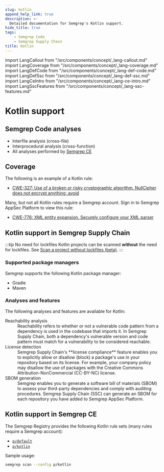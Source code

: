 ```yaml
---
slug: kotlin
append_help_link: true
description: >-
  Detailed documentation for Semgrep's Kotlin support. 
hide_title: true
tags:
    - Semgrep Code
    - Semgrep Supply Chain
title: Kotlin
---
```


import LangCallout from "/src/components/concept/_lang-callout.md"
import LangCoverage from "/src/components/concept/_lang-coverage.md"
import LangDefCode from "/src/components/concept/_lang-def-code.md"
import LangDefSsc from "/src/components/concept/_lang-def-ssc.md"
import LangCeIntro from "/src/components/concept/_lang-ce-intro.md"
import LangSscFeatures from "/src/components/concept/_lang-ssc-features.md"

# Kotlin support

<LangCallout name="Kotlin" />

## Semgrep Code analyses

* Interfile analysis (cross-file)
* Interprocedural analysis (cross-function)
* All analyses performed by [Semgrep CE](#kotlin-support-in-semgrep-ce)

## Coverage 

<LangCoverage />

The following is an example of a Kotlin rule:

- [<i class="fas fa-external-link fa-xs"></i> CWE-327: Use of a broken or risky cryptographic algorithm. NullCipher does not encrypt anything; avoid](https://semgrep.dev/playground/r/kotlin.lang.security.no-null-cipher.no-null-cipher?editorMode=advanced)

Many, but not all Kotlin rules require a Semgrep account. Sign in to Semgrep AppSec Platform to view this rule:

- [<i class="fas fa-external-link fa-xs"></i> CWE-776: XML entity expansion. Securely configure your XML parser](https://semgrep.dev/orgs/-/editor/r/kotlin.xxe.xmlreader-xxe.xmlreader-xxe?editorMode=advanced)

## Kotlin support in Semgrep Supply Chain

<LangDefSsc />

:::tip No need for lockfiles
Kotlin projects can be scanned **without** the need for lockfiles. See [Scan a project without lockfiles (beta)](/semgrep-supply-chain/getting-started#scan-a-project-without-lockfiles-beta).
:::

### Supported package managers

Semgrep supports the following Kotlin package manager:

- Gradle
- Maven

### Analyses and features

The following analyses and features are available for Kotlin:

<dl>
<dt>Reachability analysis</dt>
<dd>
Reachability refers to whether or not a vulnerable code pattern from a dependency is used in the codebase that imports it. In Semgrep Supply Chain, both a dependency's vulnerable version and code pattern must match for a vulnerability to be considered reachable.
</dd>
<dt>License detection</dt>
<dd>
Semgrep Supply Chain's **license compliance** feature enables you to explicitly allow or disallow (block) a package's use in your repository based on its license. For example, your company policy may disallow the use of packages with the Creative Commons Attribution-NonCommercial (CC-BY-NC) license.
</dd>
<dt>SBOM generation</dt>
<dd>
Semgrep enables you to generate a software bill of materials (SBOM) to assess your third-party dependencies and comply with auditing procedures. Semgrep Supply Chain (SSC) can generate an SBOM for each repository you have added to Semgrep AppSec Platform.
</dd>
</dl>

## Kotlin support in Semgrep CE

<LangCeIntro />

The Semgrep Registry provides the following Kotlin rule sets (many rules require a Semgrep account):

- [<i class="fas fa-external-link fa-xs"></i> `p/default`](https://semgrep.dev/p/default)
- [<i class="fas fa-external-link fa-xs"></i> `p/kotlin`](https://semgrep.dev/p/kotlin)

<!-- config
- [<i class="fas fa-external-link fa-xs"></i> `p/trailofbits`](https://semgrep.dev/p/trailofbits)
- [<i class="fas fa-external-link fa-xs"></i> `p/gitlab`](https://semgrep.dev/p/gitlab)
-->
Sample usage:

```bash
semgrep scan --config p/kotlin
```
